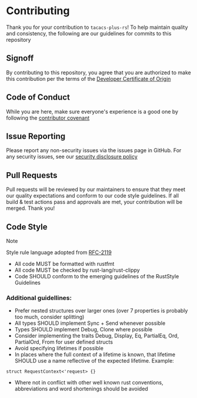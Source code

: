 # Contributing

Thank you for your contribution to `tacacs-plus-rs`! To help maintain quality and consistency, the following are our
guidelines for commits to this repository

## Signoff

By contributing to this repository, you agree that you are authorized to make this contribution per the terms of the
[Developer Certificate of Origin][DCO]

## Code of Conduct

While you are here, make sure everyone's experience is a good one by following the [contributor covenant](./CODE_OF_CONDUCT.md)

## Issue Reporting

Please report any non-security issues via the issues page in GitHub. For any security issues, see our
[security disclosure policy](./SECURITY.md)

## Pull Requests

Pull requests will be reviewed by our maintainers to ensure that they meet our quality expectations and conform to our
code style guidelines. If all build & test actions pass and approvals are met, your contribution will be merged. Thank
you!

## Code Style

> [!Note]
> Style rule language adopted from [RFC-2119][RFC-2119]

* All code MUST be formatted with rustfmt
* All code MUST be checked by rust-lang/rust-clippy 
* Code SHOULD conform to the emerging guidelines of the RustStyle Guidelines 

### Additional guidellines:

* Prefer nested structures over larger ones (over 7 properties is probably too much, consider splitting)
* All types SHOULD implement Sync + Send whenever possible
* Types SHOULD implement Debug, Clone where possible
* Consider implementing the traits  Debug, Display, Eq, PartialEq, Ord, PartialOrd, From for user defined structs
* Avoid specifying lifetimes if possible
* In places where the full context of a lifetime is known, that lifetime SHOULD use a name reflective of the expected lifetime. Example:
```
struct RequestContext<'request> {}
```
* Where not in conflict with other well known rust conventions, abbreviations and word shortenings should be avoided

[DCO]: https://developercertificate.org/
[RFC-2119]: https://datatracker.ietf.org/doc/html/rfc2119
